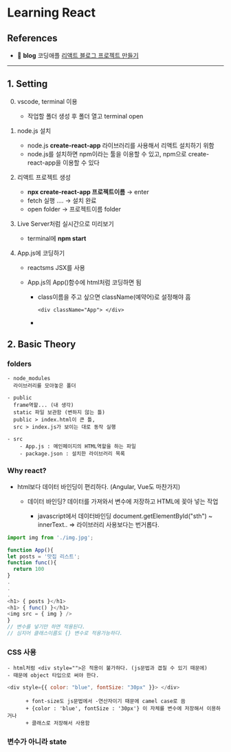 # Learning React

## References

-   📂 **blog** 코딩애플 [리액트 블로그 프로젝트 만들기](https://www.youtube.com/watch?v=nahwuaXmgt8&list=PLfLgtT94nNq1e6tr4sm2eH6ZZC2jcqGOy&index=2&ab_channel=%EC%BD%94%EB%94%A9%EC%95%A0%ED%94%8C)

<hr>
  
## 1. Setting

0.  vscode, terminal 이용

    -   작업할 폴더 생성 후 폴더 열고 terminal open

1.  node.js 설치

    -   node.js **create-react-app** 라이브러리를 사용해서 리액트 설치하기 위함
    -   node.js를 설치하면 npm이라는 툴을 이용할 수 있고, npm으로 create-react-app을 이용할 수 있다

2.  리액트 프로젝트 생성

    -   **npx create-react-app 프로젝트이름** → enter
    -   fetch 실행 .... → 설치 완료
    -   open folder → 프로젝트이름 folder

3.  Live Server처럼 실시간으로 미리보기

    -   terminal에 **npm start**

4.  App.js에 코딩하기

    -   reactsms JSX를 사용
    -   App.js의 App()함수에 html처럼 코딩하면 됨

        -   class이름을 주고 싶으면 className(예약어)로 설정해야 흠

                <div className="App"> </div>

        -

## 2. Basic Theory

### folders

    - node_modules
      라이브러리를 모아놓은 폴더

    - public
      frame역할... (내 생각)
      static 파일 보관함 (변하지 않는 틀)
      public > index.html이 큰 틀,
      src > index.js가 보이는 대로 동작 실행

    - src
        - App.js : 메인페이지의 HTML역할을 하는 파일
        - package.json : 설치한 라이브러리 목록

### Why react?

-   html보다 데이터 바인딩이 편리하다. (Angular, Vue도 마찬가지)

    -   데이터 바인딩?
        데이터를 가져와서 변수에 저장하고 HTML에 꽂아 넣는 작업

        -   javascript에서 데이터바인딩
            document.getElementById("sth") ~ innerText..
            => 라이브러리 사용보다는 번거롭다.

```javascript
import img from './img.jpg';

function App(){
let posts = '맛집 리스트';
function func(){
  return 100
}
.
.
.
<h1> { posts }</h1>
<h1> { func() }</h1>
<img src = { img } />
}
// 변수를 넣기만 하면 적용된다.
// 심지어 클래스이름도 {} 변수로 적용가능하다.
```

### CSS 사용

    - html처럼 <div style="">은 적용이 불가하다. (js문법과 겹칠 수 있기 때문에)
    - 때문에 object 타입으로 써야 한다.

```javascript
<div style={{ color: "blue", fontSize: "30px" }}> </div>
```

          + font-size도 js문법에서 -연산자이기 때문에 camel case로 씀
          + {color : 'blue', fontSize : '30px'} 이 자체를 변수에 저장해서 이용하거나
          + 클래스로 저장해서 사용함

### 변수가 아니라 state
